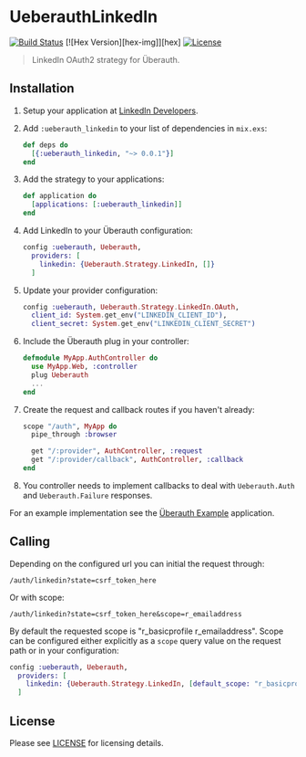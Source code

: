 # UeberauthLinkedIn

[![Build Status][travis-img]][travis] [![Hex Version][hex-img]][hex] [![License][license-img]][license]

[license-img]: http://img.shields.io/badge/license-MIT-brightgreen.svg
[license]: http://opensource.org/licenses/MIT
[travis-img]: https://travis-ci.org/fajarmf/ueberauth_linkedin.svg?branch=master
[travis]: https://travis-ci.org/fajarmf/ueberauth_linkedin

> LinkedIn OAuth2 strategy for Überauth.

## Installation

1. Setup your application at [LinkedIn Developers](https://developer.linkedin.com/).

1. Add `:ueberauth_linkedin` to your list of dependencies in `mix.exs`:

    ```elixir
    def deps do
      [{:ueberauth_linkedin, "~> 0.0.1"}]
    end
    ```

1. Add the strategy to your applications:

    ```elixir
    def application do
      [applications: [:ueberauth_linkedin]]
    end
    ```

1. Add LinkedIn to your Überauth configuration:

    ```elixir
    config :ueberauth, Ueberauth,
      providers: [
        linkedin: {Ueberauth.Strategy.LinkedIn, []}
      ]
    ```

1.  Update your provider configuration:

    ```elixir
    config :ueberauth, Ueberauth.Strategy.LinkedIn.OAuth,
      client_id: System.get_env("LINKEDIN_CLIENT_ID"),
      client_secret: System.get_env("LINKEDIN_CLIENT_SECRET")
    ```

1.  Include the Überauth plug in your controller:

    ```elixir
    defmodule MyApp.AuthController do
      use MyApp.Web, :controller
      plug Ueberauth
      ...
    end
    ```

1.  Create the request and callback routes if you haven't already:

    ```elixir
    scope "/auth", MyApp do
      pipe_through :browser

      get "/:provider", AuthController, :request
      get "/:provider/callback", AuthController, :callback
    end
    ```

1. You controller needs to implement callbacks to deal with `Ueberauth.Auth` and `Ueberauth.Failure` responses.

For an example implementation see the [Überauth Example](https://github.com/ueberauth/ueberauth_example) application.

## Calling

Depending on the configured url you can initial the request through:

    /auth/linkedin?state=csrf_token_here

Or with scope:

    /auth/linkedin?state=csrf_token_here&scope=r_emailaddress

By default the requested scope is "r_basicprofile r_emailaddress". Scope can be configured either explicitly as a `scope` query value on the request path or in your configuration:

```elixir
config :ueberauth, Ueberauth,
  providers: [
    linkedin: {Ueberauth.Strategy.LinkedIn, [default_scope: "r_basicprofile r_emailaddress"]}
  ]
```

## License

Please see [LICENSE](https://github.com/fajarmf/ueberauth_linkedin/blob/master/LICENSE) for licensing details.

